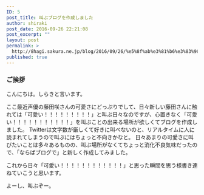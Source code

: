 ```yaml
---
ID: 5
post_title: 叫ぶブログを作成しました
author: shiraki
post_date: 2016-09-26 22:21:08
post_excerpt: ""
layout: post
permalink: >
  http://8hagi.sakura.ne.jp/blog/2016/09/26/%e5%8f%ab%e3%81%b6%e3%83%96%e3%83%ad%e3%82%b0%e3%82%92%e4%bd%9c%e6%88%90%e3%81%97%e3%81%be%e3%81%97%e3%81%9f/
published: true
---
```

### ご挨拶

こんにちは。しらきと言います。

ここ最近声優の藤田咲さんの可愛さにどっぷりでして、日々新しい藤田さんに触れては「可愛い！！！！！！！！！」と叫ぶ日々なのですが、心置きなく「可愛い！！！！！！！！！！！」を叫ぶことの出来る場所が欲しくてブログを作成しました。
Twitterは文字数が厳しくて好きに叫べないのと、リアルタイムに人に読まれてしまうので叫ぶにはちょっと不向きかなと。
日々あまりの可愛さに叫びたいことは多々あるものの、叫ぶ場所がなくてちょっと消化不良気味だったので、「ならばブログで」と新しく作成してみました。

これから日々「可愛い！！！！！！！！！！！！」と思った瞬間を思う様書き連ねていこうと思います。

よーし、叫ぶぞー。
